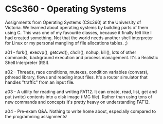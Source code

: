 CSc360 - Operating Systems
========

Assignments from Operating Systems (CSc360) at the University of Victoria.  We learned about operating systems by building parts of them using C.  This was one of my favourite classes, because it finally felt like I had created something.  Not that the world needs another shell interpreter for Linux or my personal mangling of file allocations tables.  ;)

a01 - fork(), execvp(), getcwd(), chdir(), nohup, kill(), lots of other commands, background execution and process management.  It's a Realistic Shell Interpreter (RSI).

a02 - Threads, race conditions, mutexes, condition variables (convars), pthread library, flows and reading input files.  It's a router simulator that handles "traffic" from an input file.

a03 - A utility for reading and writing FAT12.  It can create, read, list, get and put (write) contents into a disk image (IMG file).  Rather than using tons of new commands and concepts it's pretty heavy on understanding FAT12.

a04 - Pre-exam Q&A.  Nothing to write home about, especially compared to the programming assignments!